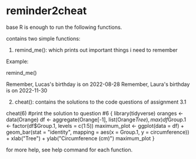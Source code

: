 # reminder2cheat

base R is enough to run the following functions.

contains two simple functions:

1. remind_me(): which prints out important things i need to remember

Example:

remind_me()

Remember, Lucas's birthday is on 2022-08-28
Remember, Laura's birthday is on 2022-11-30

2. cheat(): contains the solutions to the code questions of assignment 3.1

cheat(6) #print the solution to question #6
{
    library(tidyverse)
    oranges <- data(Orange)
    df <- aggregate(Orange[-1], list(Orange$Tree), max)
    df$Group.1 <- factor(df$Group.1, levels = c(1:5))
    maximum_plot <- ggplot(data = df) + geom_bar(stat = "identity",
        mapping = aes(x = Group.1, y = circumference)) + xlab("Tree") +
        ylab("Circumference (cm)")
    maximum_plot
}

for more help, see help command for each function.
